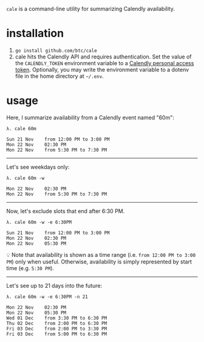 `cale` is a command-line utility for summarizing Calendly availability.

# installation

1. `go install github.com/btc/cale`
1. cale hits the Calendly API and requires authentication. Set the value of the `CALENDLY_TOKEN` environment variable to a [Calendly personal access token](https://calendly.com/integrations/api_webhooks). Optionally, you may write the environment variable to a dotenv file in the home directory at `~/.env`.

# usage

Here, I summarize availability from a Calendly event named "60m":
```
λ. cale 60m

Sun 21 Nov    from 12:00 PM to 3:00 PM
Mon 22 Nov    02:30 PM
Mon 22 Nov    from 5:30 PM to 7:30 PM
```
---

Let's see weekdays only:
```
λ. cale 60m -w

Mon 22 Nov    02:30 PM
Mon 22 Nov    from 5:30 PM to 7:30 PM
```
---

Now, let's exclude slots that end after 6:30 PM. 

```
λ. cale 60m -w -e 6:30PM

Sun 21 Nov    from 12:00 PM to 3:00 PM
Mon 22 Nov    02:30 PM
Mon 22 Nov    05:30 PM
```
💡 Note that availability is shown as a time range (i.e. `from 12:00 PM to 3:00 PM`) only when useful. Otherwise, availability is simply represented by start time (e.g. `5:30 PM`).

---

Let's see up to 21 days into the future:
```
λ. cale 60m -w -e 6:30PM -n 21

Mon 22 Nov    02:30 PM
Mon 22 Nov    05:30 PM
Wed 01 Dec    from 3:30 PM to 6:30 PM
Thu 02 Dec    from 2:00 PM to 6:30 PM
Fri 03 Dec    from 2:00 PM to 3:30 PM
Fri 03 Dec    from 5:00 PM to 6:30 PM
```
